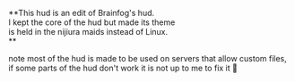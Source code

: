 **This hud is an edit of Brainfog's hud.  
I kept the core of the hud but made its theme  
is held in the nijiura maids instead of Linux.  
**

note most of the hud is made to be used on servers that allow custom files, if some parts of the hud don't work it is not up to me to fix it :troll:
